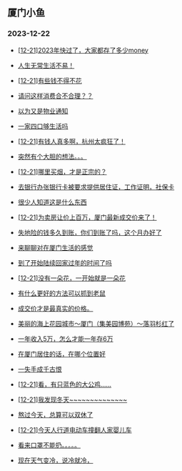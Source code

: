 ## 厦门小鱼 
### 2023-12-22

+ [[12-21]2023年快过了，大家都存了多少money](http://bbs.xmfish.com/read-htm-tid-18124021.html)

+ [人生无常生活不易！](http://bbs.xmfish.com/read-htm-tid-18123989.html)

+ [[12-21]有些钱不得不花](http://bbs.xmfish.com/read-htm-tid-18123955.html)

+ [请问这样消费合不合理？？](http://bbs.xmfish.com/read-htm-tid-18124121.html)

+ [以为又是物业通知](http://bbs.xmfish.com/read-htm-tid-18123977.html)

+ [一家四口够生活吗](http://bbs.xmfish.com/read-htm-tid-18124102.html)

+ [[12-21]有钱人真多啊，杭州太疯狂了！](http://bbs.xmfish.com/read-htm-tid-18124220.html)

+ [突然有个大胆的想法。。。](http://bbs.xmfish.com/read-htm-tid-18124028.html)

+ [[12-21]哪里买烟，才是正宗的？](http://bbs.xmfish.com/read-htm-tid-18123960.html)

+ [去银行办张银行卡被要求提供居住证，工作证明，社保卡](http://bbs.xmfish.com/read-htm-tid-18124013.html)

+ [很少人知道这是什么东西](http://bbs.xmfish.com/read-htm-tid-18124035.html)

+ [[12-21]为卖房让价上百万，厦门最新成交价来了！](http://bbs.xmfish.com/read-htm-tid-18124275.html)

+ [失地险的钱多久到账，你们到账了吗，这个月办好了](http://bbs.xmfish.com/read-htm-tid-18124098.html)

+ [来聊聊对在厦门生活的感觉](http://bbs.xmfish.com/read-htm-tid-18124247.html)

+ [到了开始陆续回家过年的时间了吗](http://bbs.xmfish.com/read-htm-tid-18124241.html)

+ [[12-21]没有一朵花，一开始就是一朵花](http://bbs.xmfish.com/read-htm-tid-18124076.html)

+ [有什么更好的方法可以抓到老鼠](http://bbs.xmfish.com/read-htm-tid-18124175.html)

+ [成交价才是最真实的价格。](http://bbs.xmfish.com/read-htm-tid-18124240.html)

+ [美丽的海上花园城市～厦门（集美园博苑）～落羽杉红了](http://bbs.xmfish.com/read-htm-tid-18124281.html)

+ [一年收入5万，怎么才能一年存6万](http://bbs.xmfish.com/read-htm-tid-18124374.html)

+ [在厦门居住的话，在哪个位置好](http://bbs.xmfish.com/read-htm-tid-18124253.html)

+ [一失手成千古恨](http://bbs.xmfish.com/read-htm-tid-18124348.html)

+ [[12-21]看，有只蓝色的大公鸡……](http://bbs.xmfish.com/read-htm-tid-18124282.html)

+ [[12-21]我发现冬天~~~~~~~~~~~~~~](http://bbs.xmfish.com/read-htm-tid-18124327.html)

+ [熬过今天，总算可以双休了](http://bbs.xmfish.com/read-htm-tid-18124446.html)

+ [[12-21]今天人行道电动车撞翻人家婴儿车](http://bbs.xmfish.com/read-htm-tid-18124344.html)

+ [看来口罩不能扔。。。。。](http://bbs.xmfish.com/read-htm-tid-18124303.html)

+ [现在天气变冷，说冷就冷，](http://bbs.xmfish.com/read-htm-tid-18124301.html)

